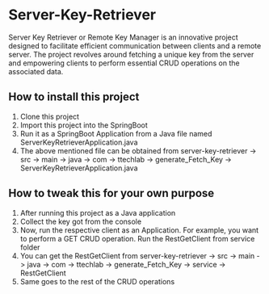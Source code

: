 # Server-Key-Retriever

Server Key Retriever or Remote Key Manager is an innovative project designed to facilitate efficient communication between clients and a remote server. The project revolves around fetching a unique key from the server and empowering clients to perform essential CRUD operations on the associated data.

## How to install this project

1. Clone this project
2. Import this project into the SpringBoot
3. Run it as a SpringBoot Application from a Java file named ServerKeyRetrieverApplication.java
4. The above mentioned file can be obtained from server-key-retriever -> src -> main -> java -> com -> ttechlab -> generate_Fetch_Key -> ServerKeyRetrieverApplication.java

## How to tweak this for your own purpose
1. After running this project as a Java application
2. Collect the key got from the console
3. Now, run the respective client as an Application. For example, you want to perform a GET CRUD operation. Run the RestGetClient from service folder
4. You can get the RestGetClient from server-key-retriever -> src -> main -> java -> com -> ttechlab -> generate_Fetch_Key -> service -> RestGetClient
5. Same goes to the rest of the CRUD operations
